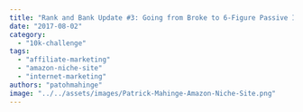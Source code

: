 ```yaml
---
title: "Rank and Bank Update #3: Going from Broke to 6-Figure Passive Income in Just One Year"
date: "2017-08-02"
category: 
  - "10k-challenge"
tags: 
  - "affiliate-marketing"
  - "amazon-niche-site"
  - "internet-marketing"
authors: "patohmahinge"
image: "../../assets/images/Patrick-Mahinge-Amazon-Niche-Site.png"
---
```



